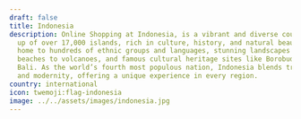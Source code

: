 ```yaml
---
draft: false
title: Indonesia
description: Online Shopping at Indonesia, is a vibrant and diverse country made
  up of over 17,000 islands, rich in culture, history, and natural beauty. It is
  home to hundreds of ethnic groups and languages, stunning landscapes from
  beaches to volcanoes, and famous cultural heritage sites like Borobudur and
  Bali. As the world’s fourth most populous nation, Indonesia blends tradition
  and modernity, offering a unique experience in every region.
country: international
icon: twemoji:flag-indonesia
image: ../../assets/images/indonesia.jpg
---
```

